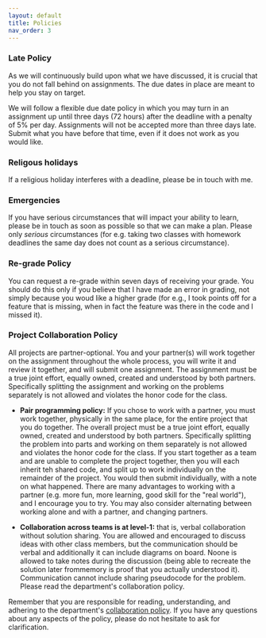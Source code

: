 ```yaml
---
layout: default 
title: Policies 
nav_order: 3
---
```



### Late Policy
As we will continuously build upon what we have discussed, it is
crucial that you do not fall behind on assignments. The due dates in
place are meant to help you stay on target.

We will follow a flexible due date policy in which you may turn in an
assignment up until three days (72 hours) after the deadline with a
penalty of 5% per day.  Assignments will not be accepted more than
three days late. Submit what you have before that time, even if it
does not work as you would like.


### Religous holidays
If a religious holiday interferes with a deadline, please be in touch with me.

### Emergencies
If you have serious circumstances that will impact
your ability to learn, please be in touch as soon as possible so that
we can make a plan. Please only _serious_ circumstances (for
e.g. taking two classes with homework deadlines the same day does not
count as a serious circumstance).



### Re-grade Policy 

You can request a re-grade within seven days of receiving your
grade. You should do this only if you believe that I have made an
error in grading, not simply because you woud like a higher grade (for
e.g., I took points off for a feature that is missing, when in fact
the feature was there in the code and I missed it).



### Project  Collaboration  Policy

All projects are partner-optional.  You and your partner(s) will work
together on the assignment throughout the whole process, you will
write it and review it together, and will submit one assignment. The
assignment must be a true joint effort, equally owned, created and
understood by both partners. Specifically splitting the assignment and
working on the problems separately is not allowed and violates the
honor code for the class.


- __Pair programming policy:__ If you chose to work with a partner,
you must work together, physically in the same place, for the entire
project that you do together. The overall project must be a true joint
effort, equally owned, created and understood by both
partners. Specifically splitting the problem into parts and working on
them separately is not allowed and violates the honor code for the
class. If you start together as a team and are unable to complete the
project together, then you will each inherit teh shared code, and
split up to work individually on the remainder of the project. You
would then submit individually, with a note on what happened.  There
are many advantages to working with a partner (e.g. more fun, more
learning, good skill for the "real world"), and I encourage you to
try. You may also consider alternating between working alone and with
a partner, and changing partners.


- __Collaboration across teams is at level-1:__ that is, verbal
  collaboration without solution sharing. You are allowed and
  encouraged to discuss ideas with other class members, but the
  communication should be verbal and additionally it can include
  diagrams on board. Noone is allowed to take notes during the
  discussion (being able to recreate the solution later frommemory is
  proof that you actually understood it). Communication cannot include
  sharing pseudocode for the problem. Please read the department's
  collaboration policy.


Remember that you are responsible for reading, understanding, and
adhering to the department's [collaboration
policy](https://turing.bowdoin.edu/dept/collab.php). If you have any
questions about any aspects of the policy, please do not hesitate to
ask for clarification.




